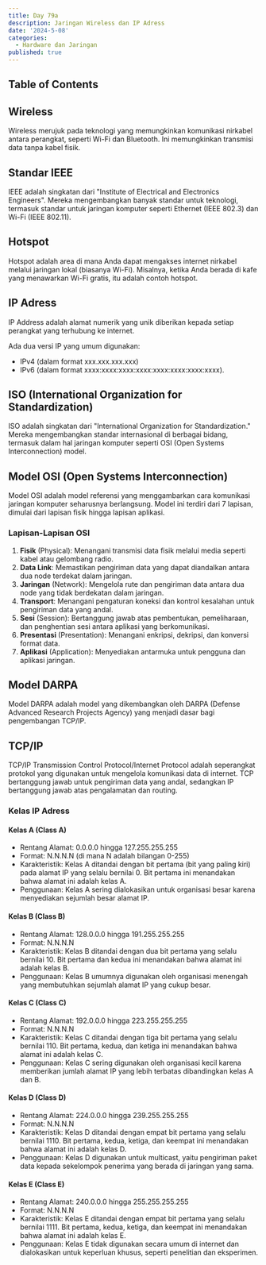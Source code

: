 ```yaml
---
title: Day 79a
description: Jaringan Wireless dan IP Adress
date: '2024-5-08'
categories:
  - Hardware dan Jaringan
published: true
---
```


## Table of Contents

## Wireless

Wireless merujuk pada teknologi yang memungkinkan komunikasi nirkabel antara perangkat, seperti Wi-Fi dan Bluetooth. Ini memungkinkan transmisi data tanpa kabel fisik.

## Standar IEEE

IEEE adalah singkatan dari "Institute of Electrical and Electronics Engineers". Mereka mengembangkan banyak standar untuk teknologi, termasuk standar untuk jaringan komputer seperti Ethernet (IEEE 802.3) dan Wi-Fi (IEEE 802.11).

## Hotspot

Hotspot adalah area di mana Anda dapat mengakses internet nirkabel melalui jaringan lokal (biasanya Wi-Fi). Misalnya, ketika Anda berada di kafe yang menawarkan Wi-Fi gratis, itu adalah contoh hotspot.

## IP Adress

IP Address adalah alamat numerik yang unik diberikan kepada setiap perangkat yang terhubung ke internet.

Ada dua versi IP yang umum digunakan:

- IPv4 (dalam format xxx.xxx.xxx.xxx)
- IPv6 (dalam format xxxx:xxxx:xxxx:xxxx:xxxx:xxxx:xxxx:xxxx).

## ISO (International Organization for Standardization)

ISO adalah singkatan dari "International Organization for Standardization." Mereka mengembangkan standar internasional di berbagai bidang, termasuk dalam hal jaringan komputer seperti OSI (Open Systems Interconnection) model.

## Model OSI (Open Systems Interconnection)

Model OSI adalah model referensi yang menggambarkan cara komunikasi jaringan komputer seharusnya berlangsung. Model ini terdiri dari 7 lapisan, dimulai dari lapisan fisik hingga lapisan aplikasi.

### Lapisan-Lapisan OSI

1. **Fisik** (Physical): Menangani transmisi data fisik melalui media seperti kabel atau gelombang radio.
1. **Data Link**: Memastikan pengiriman data yang dapat diandalkan antara dua node terdekat dalam jaringan.
1. **Jaringan** (Network): Mengelola rute dan pengiriman data antara dua node yang tidak berdekatan dalam jaringan.
1. **Transport**: Menangani pengaturan koneksi dan kontrol kesalahan untuk pengiriman data yang andal.
1. **Sesi** (Session): Bertanggung jawab atas pembentukan, pemeliharaan, dan penghentian sesi antara aplikasi yang berkomunikasi.
1. **Presentasi** (Presentation): Menangani enkripsi, dekripsi, dan konversi format data.
1. **Aplikasi** (Application): Menyediakan antarmuka untuk pengguna dan aplikasi jaringan.

## Model DARPA

Model DARPA adalah model yang dikembangkan oleh DARPA (Defense Advanced Research Projects Agency) yang menjadi dasar bagi pengembangan TCP/IP.

## TCP/IP

TCP/IP Transmission Control Protocol/Internet Protocol adalah seperangkat protokol yang digunakan untuk mengelola komunikasi data di internet. TCP bertanggung jawab untuk pengiriman data yang andal, sedangkan IP bertanggung jawab atas pengalamatan dan routing.

### Kelas IP Adress

#### Kelas A (Class A)

- Rentang Alamat: 0.0.0.0 hingga 127.255.255.255
- Format: N.N.N.N (di mana N adalah bilangan 0-255)
- Karakteristik: Kelas A ditandai dengan bit pertama (bit yang paling kiri) pada alamat IP yang selalu bernilai 0. Bit pertama ini menandakan bahwa alamat ini adalah kelas A.
- Penggunaan: Kelas A sering dialokasikan untuk organisasi besar karena menyediakan sejumlah besar alamat IP.

#### Kelas B (Class B)

- Rentang Alamat: 128.0.0.0 hingga 191.255.255.255
- Format: N.N.N.N
- Karakteristik: Kelas B ditandai dengan dua bit pertama yang selalu bernilai 10. Bit pertama dan kedua ini menandakan bahwa alamat ini adalah kelas B.
- Penggunaan: Kelas B umumnya digunakan oleh organisasi menengah yang membutuhkan sejumlah alamat IP yang cukup besar.

#### Kelas C (Class C)

- Rentang Alamat: 192.0.0.0 hingga 223.255.255.255
- Format: N.N.N.N
- Karakteristik: Kelas C ditandai dengan tiga bit pertama yang selalu bernilai 110. Bit pertama, kedua, dan ketiga ini menandakan bahwa alamat ini adalah kelas C.
- Penggunaan: Kelas C sering digunakan oleh organisasi kecil karena memberikan jumlah alamat IP yang lebih terbatas dibandingkan kelas A dan B.

#### Kelas D (Class D)

- Rentang Alamat: 224.0.0.0 hingga 239.255.255.255
- Format: N.N.N.N
- Karakteristik: Kelas D ditandai dengan empat bit pertama yang selalu bernilai 1110. Bit pertama, kedua, ketiga, dan keempat ini menandakan bahwa alamat ini adalah kelas D.
- Penggunaan: Kelas D digunakan untuk multicast, yaitu pengiriman paket data kepada sekelompok penerima yang berada di jaringan yang sama.

#### Kelas E (Class E)

- Rentang Alamat: 240.0.0.0 hingga 255.255.255.255
- Format: N.N.N.N
- Karakteristik: Kelas E ditandai dengan empat bit pertama yang selalu bernilai 1111. Bit pertama, kedua, ketiga, dan keempat ini menandakan bahwa alamat ini adalah kelas E.
- Penggunaan: Kelas E tidak digunakan secara umum di internet dan dialokasikan untuk keperluan khusus, seperti penelitian dan eksperimen.
